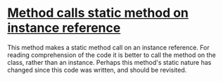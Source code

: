 # [Method calls static method on instance reference](http://fb-contrib.sourceforge.net/bugdescriptions.html#SMII_STATIC_METHOD_INSTANCE_INVOCATION)

This method makes a static method call on an instance reference. For
			reading comprehension of the code it is better to call the method on the class,
			rather than an instance. Perhaps this method's static nature has changed since
			this code was written, and should be revisited.